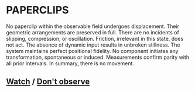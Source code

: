 # PAPERCLIPS

No paperclip within the observable field undergoes displacement. Their geometric arrangements are preserved in full. There are no incidents of slipping, compression, or oscillation. Friction, irrelevant in this state, does not act. The absence of dynamic input results in unbroken stillness. The system maintains perfect positional fidelity. No component initiates any transformation, spontaneous or induced. Measurements confirm parity with all prior intervals. In summary, there is no movement.

## [Watch](page-b215f27c52f6b873) / [Don't observe](page-86daf3a8a77969b8)
